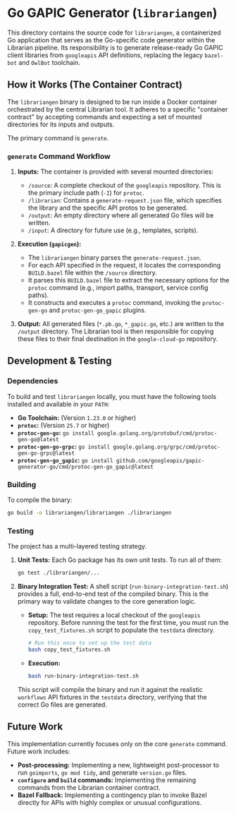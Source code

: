 # Go GAPIC Generator (`librariangen`)

This directory contains the source code for `librariangen`, a containerized Go application that serves as the Go-specific code generator within the Librarian pipeline. Its responsibility is to generate release-ready Go GAPIC client libraries from `googleapis` API definitions, replacing the legacy `bazel-bot` and `OwlBot` toolchain.

## How it Works (The Container Contract)

The `librariangen` binary is designed to be run inside a Docker container orchestrated by the central Librarian tool. It adheres to a specific "container contract" by accepting commands and expecting a set of mounted directories for its inputs and outputs.

The primary command is `generate`.

### `generate` Command Workflow

1.  **Inputs:** The container is provided with several mounted directories:
    *   `/source`: A complete checkout of the `googleapis` repository. This is the primary include path (`-I`) for `protoc`.
    *   `/librarian`: Contains a `generate-request.json` file, which specifies the library and the specific API protos to be generated.
    *   `/output`: An empty directory where all generated Go files will be written.
    *   `/input`: A directory for future use (e.g., templates, scripts).

2.  **Execution (`gapicgen`):**
    *   The `librariangen` binary parses the `generate-request.json`.
    *   For each API specified in the request, it locates the corresponding `BUILD.bazel` file within the `/source` directory.
    *   It parses this `BUILD.bazel` file to extract the necessary options for the `protoc` command (e.g., import paths, transport, service config paths).
    *   It constructs and executes a `protoc` command, invoking the `protoc-gen-go` and `protoc-gen-go_gapic` plugins.

3.  **Output:** All generated files (`*.pb.go`, `*_gapic.go`, etc.) are written to the `/output` directory. The Librarian tool is then responsible for copying these files to their final destination in the `google-cloud-go` repository.

## Development & Testing

### Dependencies

To build and test `librariangen` locally, you must have the following tools installed and available in your `PATH`:

*   **Go Toolchain:** (Version `1.23.0` or higher)
*   **`protoc`:** (Version `25.7` or higher)
*   **`protoc-gen-go`:** `go install google.golang.org/protobuf/cmd/protoc-gen-go@latest`
*   **`protoc-gen-go-grpc`:** `go install google.golang.org/grpc/cmd/protoc-gen-go-grpc@latest`
*   **`protoc-gen-go_gapic`:** `go install github.com/googleapis/gapic-generator-go/cmd/protoc-gen-go_gapic@latest`

### Building

To compile the binary:
```bash
go build -o librariangen/librariangen ./librariangen
```

### Testing

The project has a multi-layered testing strategy.

1.  **Unit Tests:** Each Go package has its own unit tests. To run all of them:
    ```bash
    go test ./librariangen/...
    ```

2.  **Binary Integration Test:** A shell script (`run-binary-integration-test.sh`) provides a full, end-to-end test of the compiled binary. This is the primary way to validate changes to the core generation logic.
    *   **Setup:** The test requires a local checkout of the `googleapis` repository. Before running the test for the first time, you must run the `copy_test_fixtures.sh` script to populate the `testdata` directory.
        ```bash
        # Run this once to set up the test data
        bash copy_test_fixtures.sh
        ```
    *   **Execution:**
        ```bash
        bash run-binary-integration-test.sh
        ```
    This script will compile the binary and run it against the realistic `workflows` API fixtures in the `testdata` directory, verifying that the correct Go files are generated.

## Future Work

This implementation currently focuses only on the core `generate` command. Future work includes:

*   **Post-processing:** Implementing a new, lightweight post-processor to run `goimports`, `go mod tidy`, and generate `version.go` files.
*   **`configure` and `build` commands:** Implementing the remaining commands from the Librarian container contract.
*   **Bazel Fallback:** Implementing a contingency plan to invoke Bazel directly for APIs with highly complex or unusual configurations.
